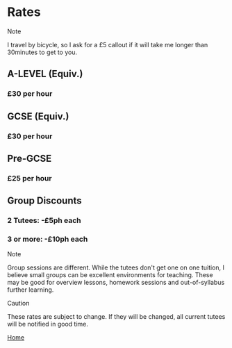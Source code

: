 # Rates
> [!NOTE]
> I travel by bicycle, so I ask for a £5 callout if it will take me longer than 30minutes to get to you.  

## A-LEVEL (Equiv.)
### £30 per hour

## GCSE (Equiv.)
### £30 per hour

## Pre-GCSE 
### £25 per hour

## Group Discounts
### 2 Tutees: -£5ph each
### 3 or more: -£10ph each

> [!NOTE]
> Group sessions are different. While the tutees don't get one on one tuition, I believe small groups can be excellent environments for teaching. These may be good for overview lessons, homework sessions and out-of-syllabus further learning.



> [!CAUTION]
> These rates are subject to change. If they will be changed, all current tutees will be notified in good time.

[Home](/README.md)

